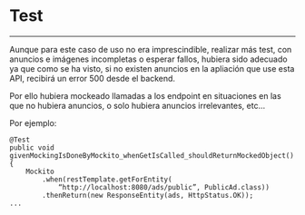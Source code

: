 # Test

---

Aunque para este caso de uso no era imprescindible, realizar más test, con anuncios e imágenes incompletas o esperar fallos, hubiera sido adecuado ya que como se ha visto, si no existen anuncios en la apliación que use esta API, recibirá un error 500 desde el backend.

Por ello hubiera mockeado llamadas a los endpoint en situaciones en las que no hubiera anuncios, o solo hubiera anuncios irrelevantes, etc...

Por ejemplo:

```
@Test
public void givenMockingIsDoneByMockito_whenGetIsCalled_shouldReturnMockedObject() {
    Mockito
        .when(restTemplate.getForEntity(
            “http://localhost:8080/ads/public”, PublicAd.class))
        .thenReturn(new ResponseEntity(ads, HttpStatus.OK));
...
```
